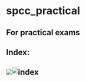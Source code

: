# spcc_practical

For practical exams
---
## Index:

![](index.jpeg)![index](https://user-images.githubusercontent.com/74452252/166638014-73a4c791-26c5-49bf-96a8-1b41500b89bc.jpeg)
---
